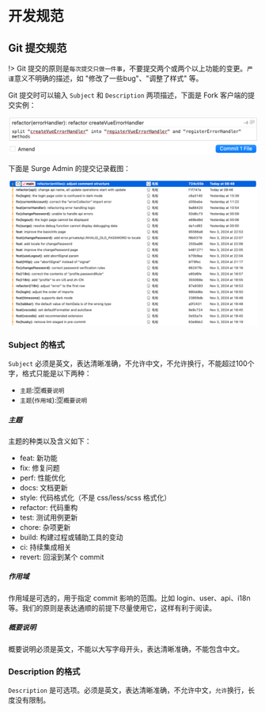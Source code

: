 # 开发规范

## Git 提交规范

!> Git 提交的原则是`每次提交只做一件事`，不要提交两个或两个以上功能的变更。`严谨`意义不明确的描述，如 "修改了一些bug"、"调整了样式" 等。

Git 提交时可以输入 `Subject` 和 `Description` 两项描述，下面是 Fork 客户端的提交实例：

![Git Commit Example](./assets/git-commit-example.png ':class=doc-image')

下面是 Surge Admin 的提交记录截图：

![Surge Admin Commit Example](./assets/surge-admin-commit-example.png ':class=doc-image')

### Subject 的格式

`Subject` 必须是英文，表达清晰准确，不允许中文，不允许换行，不能超过100个字，格式只能是以下两种：

- `主题`:🈳`概要说明`
- `主题`(`作用域`):🈳`概要说明`

##### 主题

主题的种类以及含义如下：

- feat: 新功能
- fix: 修复问题
- perf: 性能优化
- docs: 文档更新
- style: 代码格式化（不是 css/less/scss 格式化）
- refactor: 代码重构
- test: 测试用例更新
- chore: 杂项更新
- build: 构建过程或辅助工具的变动
- ci: 持续集成相关
- revert: 回滚到某个 commit

##### 作用域

作用域是可选的，用于指定 commit 影响的范围。比如 login、user、api、i18n 等。我们的原则是表达通顺的前提下尽量使用它，这样有利于阅读。

##### 概要说明

概要说明必须是英文，不能以大写字母开头，表达清晰准确，不能包含中文。

### Description 的格式

`Description` 是可选项。必须是英文，表达清晰准确，不允许中文，`允许`换行，长度没有限制。
